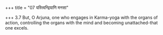 +++
title = "07 यस्त्विन्द्रियाणि मनसा"

+++
3.7 But, O Arjuna, one who engages in Karma-yoga with the organs of
action, controlling the organs with the mind and becoming
unattached-that one excels.
